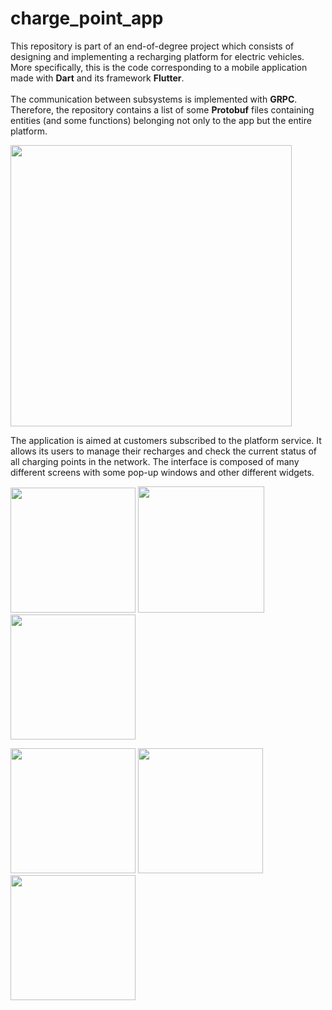 # charge_point_app

This repository is part of an end-of-degree project which consists of designing and implementing a recharging platform for electric vehicles. More specifically, this is the code corresponding to a mobile application made with **Dart** and its framework **Flutter**. 
<br><br>The communication between subsystems is implemented with **GRPC**. Therefore, the repository contains a list of some **Protobuf** files containing entities (and some functions) belonging not only to the app but the entire platform.

<img src="https://user-images.githubusercontent.com/46372557/206185716-3a5fb92e-e22d-464f-b373-6ac8c6574b5b.PNG" width="450" />

The application is aimed at customers subscribed to the platform service. It allows its users to manage their recharges and check the current status of all charging points in the network. The interface is composed of many different screens with some pop-up windows and other different widgets.


<p float="left">
  <img src="https://user-images.githubusercontent.com/46372557/206222212-2f630839-c091-483b-b9aa-295fe5fddeb4.png" width="200" />
  <img src="https://user-images.githubusercontent.com/46372557/206222803-542e8683-a186-43c5-a796-87b884cab098.png" width="202" /> 
  <img src="https://user-images.githubusercontent.com/46372557/206223137-938cab03-309a-4afe-8eab-825c619cd6ea.png" width="200" />
</p>

<p float="left">
  <img src="https://user-images.githubusercontent.com/46372557/206225281-78b7bf5e-1088-45be-9fd2-23786ecc37e6.png" width="200" />
  <img src="https://user-images.githubusercontent.com/46372557/206225346-24fb5b0c-ea3c-4990-a0dd-ac2db9771f15.png" width="200" /> 
  <img src="https://user-images.githubusercontent.com/46372557/206225373-6898fed3-712f-40bb-965e-b92d52517cdb.png" width="200" />
</p>

